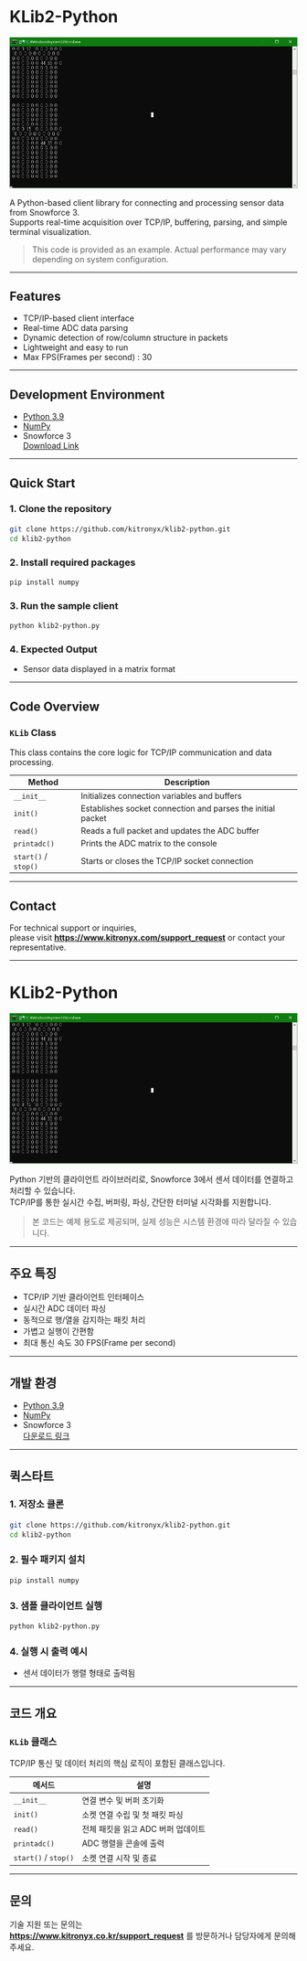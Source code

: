 # KLib2-Python

![Demo](img/KLib2_python_Demo.png)

A Python-based client library for connecting and processing sensor data from Snowforce 3.  
Supports real-time acquisition over TCP/IP, buffering, parsing, and simple terminal visualization.

> This code is provided as an example. Actual performance may vary depending on system configuration.

---

## Features

- TCP/IP-based client interface
- Real-time ADC data parsing
- Dynamic detection of row/column structure in packets
- Lightweight and easy to run
- Max FPS(Frames per second) : 30

---

## Development Environment

- [Python 3.9](https://www.python.org)
- [NumPy](https://numpy.org/install/)
- Snowforce 3  
  [Download Link](https://github.com/kitronyx/snowforce3/blob/master/Snowforce3.0_2022.02.17.exe)

---

## Quick Start

### 1. Clone the repository

```bash
git clone https://github.com/kitronyx/klib2-python.git
cd klib2-python
```

### 2. Install required packages

```bash
pip install numpy
```

### 3. Run the sample client

```bash
python klib2-python.py
```

### 4. Expected Output

- Sensor data displayed in a matrix format

---

## Code Overview

### `KLib` Class

This class contains the core logic for TCP/IP communication and data processing.

| Method             | Description |
|--------------------|-------------|
| `__init__`         | Initializes connection variables and buffers |
| `init()`           | Establishes socket connection and parses the initial packet |
| `read()`           | Reads a full packet and updates the ADC buffer |
| `printadc()`       | Prints the ADC matrix to the console |
| `start()` / `stop()` | Starts or closes the TCP/IP socket connection |

---

## Contact

For technical support or inquiries,  
please visit **https://www.kitronyx.com/support_request** or contact your representative.

---

# KLib2-Python

![Demo](img/KLib2_python_Demo.png)

Python 기반의 클라이언트 라이브러리로, Snowforce 3에서 센서 데이터를 연결하고 처리할 수 있습니다.  
TCP/IP를 통한 실시간 수집, 버퍼링, 파싱, 간단한 터미널 시각화를 지원합니다.

> 본 코드는 예제 용도로 제공되며, 실제 성능은 시스템 환경에 따라 달라질 수 있습니다.

---

## 주요 특징

- TCP/IP 기반 클라이언트 인터페이스
- 실시간 ADC 데이터 파싱
- 동적으로 행/열을 감지하는 패킷 처리
- 가볍고 실행이 간편함
- 최대 통신 속도 30 FPS(Frame per second)

---

## 개발 환경

- [Python 3.9](https://www.python.org)
- [NumPy](https://numpy.org/install/)
- Snowforce 3  
  [다운로드 링크](https://github.com/kitronyx/snowforce3/blob/master/Snowforce3.0_2022.02.17.exe)

---

## 퀵스타트

### 1. 저장소 클론

```bash
git clone https://github.com/kitronyx/klib2-python.git
cd klib2-python
```

### 2. 필수 패키지 설치

```bash
pip install numpy
```

### 3. 샘플 클라이언트 실행

```bash
python klib2-python.py
```

### 4. 실행 시 출력 예시

- 센서 데이터가 행렬 형태로 출력됨

---

## 코드 개요

### `KLib` 클래스

TCP/IP 통신 및 데이터 처리의 핵심 로직이 포함된 클래스입니다.

| 메서드            | 설명 |
|------------------|------|
| `__init__`       | 연결 변수 및 버퍼 초기화 |
| `init()`         | 소켓 연결 수립 및 첫 패킷 파싱 |
| `read()`         | 전체 패킷을 읽고 ADC 버퍼 업데이트 |
| `printadc()`     | ADC 행렬을 콘솔에 출력 |
| `start()` / `stop()` | 소켓 연결 시작 및 종료 |

---

## 문의

기술 지원 또는 문의는  
**https://www.kitronyx.co.kr/support_request** 를 방문하거나 담당자에게 문의해 주세요.
